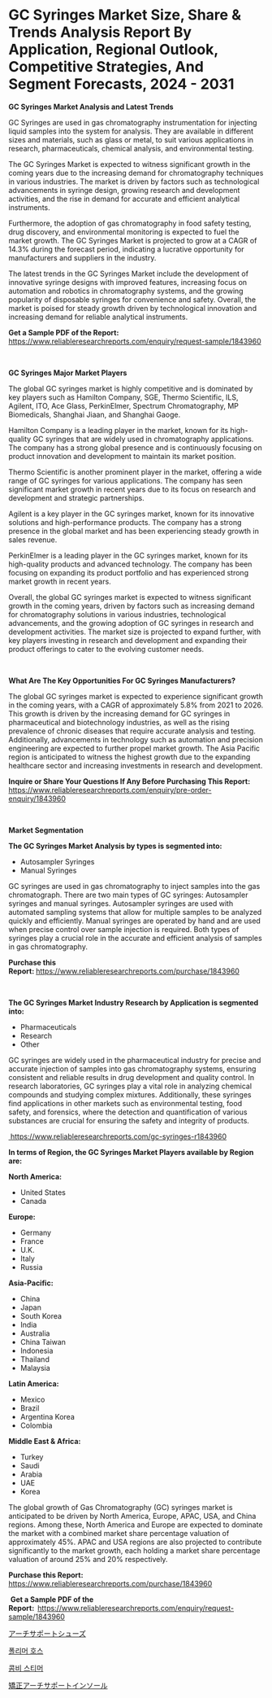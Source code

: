<p><h1>GC Syringes Market Size, Share & Trends Analysis Report By Application, Regional Outlook, Competitive Strategies, And Segment Forecasts, 2024 - 2031</h1></p><p><strong>GC Syringes Market Analysis and Latest Trends</strong></p>
<p><p>GC Syringes are used in gas chromatography instrumentation for injecting liquid samples into the system for analysis. They are available in different sizes and materials, such as glass or metal, to suit various applications in research, pharmaceuticals, chemical analysis, and environmental testing.</p><p>The GC Syringes Market is expected to witness significant growth in the coming years due to the increasing demand for chromatography techniques in various industries. The market is driven by factors such as technological advancements in syringe design, growing research and development activities, and the rise in demand for accurate and efficient analytical instruments.</p><p>Furthermore, the adoption of gas chromatography in food safety testing, drug discovery, and environmental monitoring is expected to fuel the market growth. The GC Syringes Market is projected to grow at a CAGR of 14.3% during the forecast period, indicating a lucrative opportunity for manufacturers and suppliers in the industry.</p><p>The latest trends in the GC Syringes Market include the development of innovative syringe designs with improved features, increasing focus on automation and robotics in chromatography systems, and the growing popularity of disposable syringes for convenience and safety. Overall, the market is poised for steady growth driven by technological innovation and increasing demand for reliable analytical instruments.</p></p>
<p><strong>Get a Sample PDF of the Report:&nbsp;</strong> <a href="https://www.reliableresearchreports.com/enquiry/request-sample/1843960">https://www.reliableresearchreports.com/enquiry/request-sample/1843960</a></p>
<p>&nbsp;</p>
<p><strong>GC Syringes Major Market Players</strong></p>
<p><p>The global GC syringes market is highly competitive and is dominated by key players such as Hamilton Company, SGE, Thermo Scientific, ILS, Agilent, ITO, Ace Glass, PerkinElmer, Spectrum Chromatography, MP Biomedicals, Shanghai Jiaan, and Shanghai Gaoge. </p><p>Hamilton Company is a leading player in the market, known for its high-quality GC syringes that are widely used in chromatography applications. The company has a strong global presence and is continuously focusing on product innovation and development to maintain its market position.</p><p>Thermo Scientific is another prominent player in the market, offering a wide range of GC syringes for various applications. The company has seen significant market growth in recent years due to its focus on research and development and strategic partnerships.</p><p>Agilent is a key player in the GC syringes market, known for its innovative solutions and high-performance products. The company has a strong presence in the global market and has been experiencing steady growth in sales revenue.</p><p>PerkinElmer is a leading player in the GC syringes market, known for its high-quality products and advanced technology. The company has been focusing on expanding its product portfolio and has experienced strong market growth in recent years.</p><p>Overall, the global GC syringes market is expected to witness significant growth in the coming years, driven by factors such as increasing demand for chromatography solutions in various industries, technological advancements, and the growing adoption of GC syringes in research and development activities. The market size is projected to expand further, with key players investing in research and development and expanding their product offerings to cater to the evolving customer needs.</p></p>
<p>&nbsp;</p>
<p><strong>What Are The Key Opportunities For GC Syringes Manufacturers?</strong></p>
<p><p>The global GC syringes market is expected to experience significant growth in the coming years, with a CAGR of approximately 5.8% from 2021 to 2026. This growth is driven by the increasing demand for GC syringes in pharmaceutical and biotechnology industries, as well as the rising prevalence of chronic diseases that require accurate analysis and testing. Additionally, advancements in technology such as automation and precision engineering are expected to further propel market growth. The Asia Pacific region is anticipated to witness the highest growth due to the expanding healthcare sector and increasing investments in research and development.</p></p>
<p><strong>Inquire or Share Your Questions If Any Before Purchasing This Report:</strong> <a href="https://www.reliableresearchreports.com/enquiry/pre-order-enquiry/1843960">https://www.reliableresearchreports.com/enquiry/pre-order-enquiry/1843960</a></p>
<p>&nbsp;</p>
<p><strong>Market Segmentation</strong></p>
<p><strong>The GC Syringes Market Analysis by types is segmented into:</strong></p>
<p><ul><li>Autosampler Syringes</li><li>Manual Syringes</li></ul></p>
<p><p>GC syringes are used in gas chromatography to inject samples into the gas chromatograph. There are two main types of GC syringes: Autosampler syringes and manual syringes. Autosampler syringes are used with automated sampling systems that allow for multiple samples to be analyzed quickly and efficiently. Manual syringes are operated by hand and are used when precise control over sample injection is required. Both types of syringes play a crucial role in the accurate and efficient analysis of samples in gas chromatography.</p></p>
<p><strong>Purchase this Report:&nbsp;</strong><a href="https://www.reliableresearchreports.com/purchase/1843960">https://www.reliableresearchreports.com/purchase/1843960</a></p>
<p>&nbsp;</p>
<p><strong>The GC Syringes Market Industry Research by Application is segmented into:</strong></p>
<p><ul><li>Pharmaceuticals</li><li>Research</li><li>Other</li></ul></p>
<p><p>GC syringes are widely used in the pharmaceutical industry for precise and accurate injection of samples into gas chromatography systems, ensuring consistent and reliable results in drug development and quality control. In research laboratories, GC syringes play a vital role in analyzing chemical compounds and studying complex mixtures. Additionally, these syringes find applications in other markets such as environmental testing, food safety, and forensics, where the detection and quantification of various substances are crucial for ensuring the safety and integrity of products.</p></p>
<p><a href="https://www.reliableresearchreports.com/gc-syringes-r1843960">&nbsp;https://www.reliableresearchreports.com/gc-syringes-r1843960</a></p>
<p><strong>In terms of Region, the GC Syringes Market Players available by Region are:</strong></p>
<p>
    <p> <strong> North America: </strong>
        <ul>
            <li>United States</li>
            <li>Canada</li>
        </ul>
        </p> 
    <p> <strong> Europe: </strong>
        <ul>
            <li>Germany</li>
            <li>France</li>
            <li>U.K.</li>
            <li>Italy</li>
            <li>Russia</li>
        </ul>
        </p> 
    <p> <strong> Asia-Pacific: </strong>
        <ul>
            <li>China</li>
            <li>Japan</li>
            <li>South Korea</li>
            <li>India</li>
            <li>Australia</li>
            <li>China Taiwan</li>
            <li>Indonesia</li>
            <li>Thailand</li>
            <li>Malaysia</li>
        </ul>
        </p> 
    <p> <strong> Latin America: </strong>
        <ul>
            <li>Mexico</li>
            <li>Brazil</li>
            <li>Argentina Korea</li>
            <li>Colombia</li>
        </ul>
        </p> 
    <p> <strong> Middle East & Africa: </strong>
        <ul>
            <li>Turkey</li>
            <li>Saudi</li>
            <li>Arabia</li>
            <li>UAE</li>
            <li>Korea</li>
        </ul>
    </p>
    </p>
<p><p>The global growth of Gas Chromatography (GC) syringes market is anticipated to be driven by North America, Europe, APAC, USA, and China regions. Among these, North America and Europe are expected to dominate the market with a combined market share percentage valuation of approximately 45%. APAC and USA regions are also projected to contribute significantly to the market growth, each holding a market share percentage valuation of around 25% and 20% respectively.</p></p>
<p><strong>Purchase this Report: </strong><a href="https://www.reliableresearchreports.com/purchase/1843960">https://www.reliableresearchreports.com/purchase/1843960</a></p>
<p>&nbsp;<strong>Get a Sample PDF of the Report:&nbsp;&nbsp;</strong><a href="https://www.reliableresearchreports.com/enquiry/request-sample/1843960">https://www.reliableresearchreports.com/enquiry/request-sample/1843960</a></p>
<p><strong></strong></p>
<p><p><a href="https://github.com/Fatimaklein1/Market-Research-Report-List-1/blob/main/829480748925.md">アーチサポートシューズ</a></p><p><a href="https://github.com/vdhdwjyp90142/Market-Research-Report-List-1/blob/main/499868943553.md">폴리머 호스</a></p><p><a href="https://github.com/OwenHamiytll568745/Market-Research-Report-List-1/blob/main/366211643554.md">콤비 스티머</a></p><p><a href="https://github.com/CloydAbbott2023/Market-Research-Report-List-1/blob/main/107029548924.md">矯正アーチサポートインソール</a></p></p>